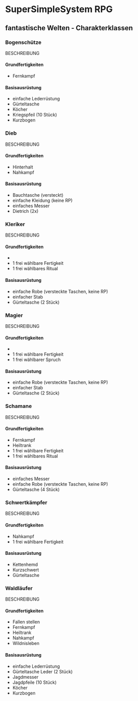 # SuperSimpleSystem RPG

## fantastische Welten - Charakterklassen

### Bogenschütze
BESCHREIBUNG

#### Grundfertigkeiten
* Fernkampf

#### Basisausrüstung
* einfache Lederrüstung
* Gürteltasche
* Köcher
* Kriegspfeil (10 Stück)
* Kurzbogen

### Dieb
BESCHREIBUNG

#### Grundfertigkeiten
* Hinterhalt
* Nahkampf

#### Basisausrüstung
* Bauchtasche (versteckt)
* einfache Kleidung (keine RP)
* einfaches Messer
* Dietrich (2x)

### Kleriker
BESCHREIBUNG

#### Grundfertigkeiten
* 
* 1 frei wählbare Fertigkeit
* 1 frei wählbares Ritual

#### Basisausrüstung
* einfache Robe (versteckte Taschen, keine RP)
* einfacher Stab
* Gürteltasche (2 Stück)

### Magier
BESCHREIBUNG

#### Grundfertigkeiten
* 
* 1 frei wählbare Fertigkeit
* 1 frei wählbarer Spruch

#### Basisausrüstung
* einfache Robe (versteckte Taschen, keine RP)
* einfacher Stab
* Gürteltasche (2 Stück)

### Schamane
BESCHREIBUNG

#### Grundfertigkeiten
* Fernkampf
* Heiltrank
* 1 frei wählbare Fertigkeit
* 1 frei wählbares Ritual

#### Basisausrüstung
* einfaches Messer
* einfache Robe (versteckte Taschen, keine RP)
* Gürteltasche (4 Stück)

### Schwertkämpfer
BESCHREIBUNG

#### Grundfertigkeiten
* Nahkampf
* 1 frei wählbare Fertigkeit

#### Basisausrüstung
* Kettenhemd
* Kurzschwert
* Gürteltasche

### Waldläufer
BESCHREIBUNG

#### Grundfertigkeiten
* Fallen stellen
* Fernkampf
* Heiltrank
* Nahkampf
* Wildnisleben

#### Basisausrüstung
* einfache Lederrüstung
* Gürteltasche Leder (2 Stück)
* Jagdmesser
* Jagdpfeile (10 Stück)
* Köcher
* Kurzbogen